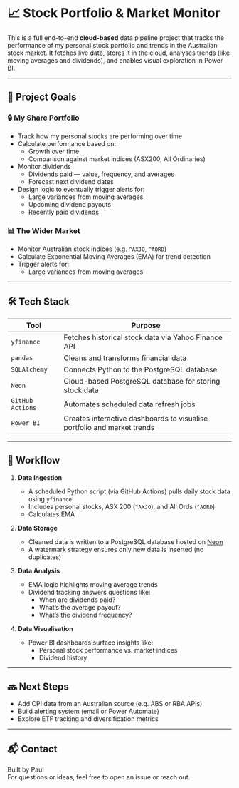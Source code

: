 # 📈 Stock Portfolio & Market Monitor

This is a full end-to-end **cloud-based** data pipeline project that tracks the performance of my personal stock portfolio and trends in the Australian stock market. It fetches live data, stores it in the cloud, analyses trends (like moving averages and dividends), and enables visual exploration in Power BI.

---

## 🧠 Project Goals

### 🔒 My Share Portfolio
- Track how my personal stocks are performing over time
- Calculate performance based on:
  - Growth over time
  - Comparison against market indices (ASX200, All Ordinaries)
- Monitor dividends
  - Dividends paid — value, frequency, and averages
  - Forecast next dividend dates
- Design logic to eventually trigger alerts for:
  - Large variances from moving averages
  - Upcoming dividend payouts
  - Recently paid dividends

### 📊 The Wider Market
- Monitor Australian stock indices (e.g. `^AXJO`, `^AORD`)
- Calculate Exponential Moving Averages (EMA) for trend detection
- Trigger alerts for:
  - Large variances from moving averages

---

## 🛠️ Tech Stack

| Tool           | Purpose                          |
|----------------|----------------------------------|
| `yfinance`     | Fetches historical stock data via Yahoo Finance API |
| `pandas`       | Cleans and transforms financial data |
| `SQLAlchemy`   | Connects Python to the PostgreSQL database |
| `Neon`         | Cloud-based PostgreSQL database for storing stock data |
| `GitHub Actions` | Automates scheduled data refresh jobs |
| `Power BI`     | Creates interactive dashboards to visualise portfolio and market trends |

---

## 🔄 Workflow

1. **Data Ingestion**
   - A scheduled Python script (via GitHub Actions) pulls daily stock data using `yfinance`
   - Includes personal stocks, ASX 200 (`^AXJO`), and All Ords (`^AORD`)
   - Calculates EMA 

2. **Data Storage**
   - Cleaned data is written to a PostgreSQL database hosted on [Neon](https://neon.tech)
   - A watermark strategy ensures only new data is inserted (no duplicates)

3. **Data Analysis**
   - EMA logic highlights moving average trends
   - Dividend tracking answers questions like:
     - When are dividends paid?
     - What’s the average payout?
     - What’s the dividend frequency?

4. **Data Visualisation**
   - Power BI dashboards surface insights like:
     - Personal stock performance vs. market indices
     - Dividend history

---

## 🔜 Next Steps

- Add CPI data from an Australian source (e.g. ABS or RBA APIs)
- Build alerting system (email or Power Automate)
- Explore ETF tracking and diversification metrics

---

## 📬 Contact

Built by Paul  
For questions or ideas, feel free to open an issue or reach out.
